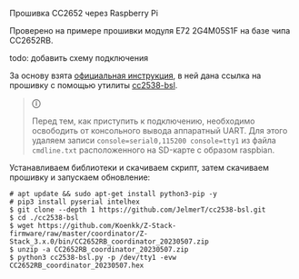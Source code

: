 Прошивка СС2652 через Raspberry Pi

Проверено на примере прошивки модуля E72 2G4M05S1F на базе чипа CC2652RB. 

todo: добавить схему подключения

За основу взята [официальная инструкция](https://www.zigbee2mqtt.io/guide/adapters/#recommended), в ней дана ссылка на прошивку с помощью утилиты [cc2538-bsl](https://github.com/codm/cc2652-raspberry-pi-module#firmware).

> **ⓘ**
>
> Перед тем, как приступить к подключению, необходимо освободить от консольного вывода аппаратный UART. Для этого удаляем записи `console=serial0,115200 console=tty1` из файла `cmdline.txt` расположенного на SD-карте с образом raspbian.

Устанавливаем библиотеки и скачиваем скрипт, затем скачиваем прошивку и запускаем обновление:

~~~
# apt update && sudo apt-get install python3-pip -y
# pip3 install pyserial intelhex
$ git clone --depth 1 https://github.com/JelmerT/cc2538-bsl.git
$ cd ./cc2538-bsl
$ wget https://github.com/Koenkk/Z-Stack-firmware/raw/master/coordinator/Z-Stack_3.x.0/bin/CC2652RB_coordinator_20230507.zip
$ unzip -a CC2652RB_coordinator_20230507.zip
$ python3 cc2538-bsl.py -p /dev/tty1 -evw CC2652RB_coordinator_20230507.hex
~~~
